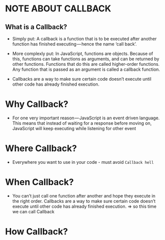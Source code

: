 # NOTE ABOUT CALLBACK

## What is a Callback?

* Simply put: A callback is a function that is to be executed after another function has finished executing — hence the name ‘call back’.

* More complexly put: In JavaScript, functions are objects. Because of this, functions can take functions as arguments, and can be returned by other functions. Functions that do this are called higher-order functions. Any function that is passed as an argument is called a callback function.

* Callbacks are a way to make sure certain code doesn’t execute until other code has already finished execution.

# Why Callback?

* For one very important reason — JavaScript is an event driven language. This means that instead of waiting for a response before moving on, JavaScript will keep executing while listening for other event

# Where Callback?

* Everywhere you want to use in your code - must avoid `Callback hell`

# When Callback?

* You can’t just call one function after another and hope they execute in the right order. Callbacks are a way to make sure certain code doesn’t execute until other code has already finished execution.
=> so this time we can call Callback

# How Callback?



